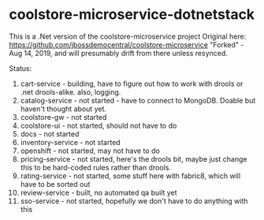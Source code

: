 # coolstore-microservice-dotnetstack
This is a .Net version of the coolstore-microservice project
Original here: https://github.com/jbossdemocentral/coolstore-microservice
"Forked" - Aug 14, 2019, and will presumably drift from there unless resynced.

Status:
1. cart-service - building, have to figure out how to work with drools or .net drools-alike. also, logging.
2. catalog-service - not started - have to connect to MongoDB. Doable but haven't thought about yet.
3. coolstore-gw - not started
4. coolstore-ui - not started, should not have to do
5. docs - not started
6. inventory-service - not started
7. openshift - not started, may not have to do
8. pricing-service - not started, here's the drools bit, maybe just change this to be hard-coded rules rather than drools.
9. rating-service - not started, some stuff here with fabric8, which will have to be sorted out
10. review-service - built, no automated qa built yet
11. sso-service - not started, hopefully we don't have to do anything with this